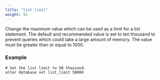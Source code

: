 ```yaml
---
title: "list limit"
weight: 92
---
```


Change the maximum value which can be used as a limit for a list statement. The default and recommended value is set to ten thousand to prevent queries which could take a large amount of memory. The value must be greater than or equal to 1000.

### Example

    # Set the list limit to 50 thousand.
    alter database set list_limit 50000
